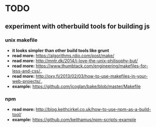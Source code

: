 # TODO

## experiment with otherbuild tools for building js

### unix makefile

  * **it looks simpler than other build tools like grunt**
  * **read more:** https://algorithms.rdio.com/post/make/
  * **read more:** http://mntr.dk/2014/i-love-the-unix-philisophy-but/
  * **read more:** https://www.thumbtack.com/engineering/makefiles-for-less-and-css/_
  * **read more:** http://oxy.fi/2013/02/03/how-to-use-makefiles-in-your-web-projects/_
  * **example:** https://github.com/jcoglan/bake/blob/master/Makefile

### npm

  * **read more:** http://blog.keithcirkel.co.uk/how-to-use-npm-as-a-build-tool/
  * **example:** https://github.com/keithamus/npm-scripts-example
